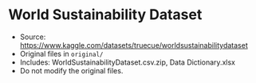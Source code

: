 # World Sustainability Dataset

- Source: https://www.kaggle.com/datasets/truecue/worldsustainabilitydataset
- Original files in `original/`
- Includes: WorldSustainabilityDataset.csv.zip, Data Dictionary.xlsx
- Do not modify the original files.
